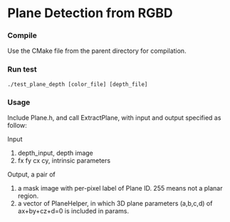 # Plane Detection from RGBD

### Compile
Use the CMake file from the parent directory for compilation.

### Run test
```
./test_plane_depth [color_file] [depth_file]
```

### Usage
Include Plane.h, and call ExtractPlane, with input and output specified as follow:

Input
1. depth_input, depth image
2. fx fy cx cy, intrinsic parameters

Output, a pair of
1. a mask image with per-pixel label of Plane ID. 255 means not a planar region.
2. a vector of PlaneHelper, in which 3D plane parameters (a,b,c,d) of ax+by+cz+d=0 is included in params.


